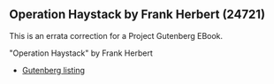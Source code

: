 ## Operation Haystack by Frank Herbert (24721) ##

This is an errata correction for a Project Gutenberg EBook.

"Operation Haystack" by Frank Herbert

- [Gutenberg listing](https://www.gutenberg.org/ebooks/24721)

